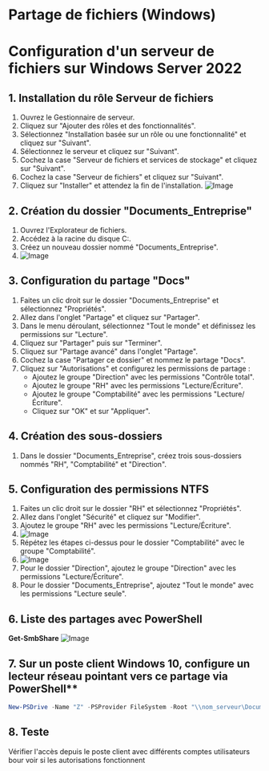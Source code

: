 # Partage de fichiers (Windows)


# Configuration d'un serveur de fichiers sur Windows Server 2022

## 1. Installation du rôle Serveur de fichiers
1. Ouvrez le Gestionnaire de serveur.
2. Cliquez sur "Ajouter des rôles et des fonctionnalités".
3. Sélectionnez "Installation basée sur un rôle ou une fonctionnalité" et cliquez sur "Suivant".
4. Sélectionnez le serveur et cliquez sur "Suivant".
5. Cochez la case "Serveur de fichiers et services de stockage" et cliquez sur "Suivant".
6. Cochez la case "Serveur de fichiers" et cliquez sur "Suivant".
7. Cliquez sur "Installer" et attendez la fin de l'installation.
   ![Image](https://github.com/user-attachments/assets/1f56e272-c8b6-4cf5-8477-772f079ffc87)

## 2. Création du dossier "Documents_Entreprise"
1. Ouvrez l'Explorateur de fichiers.
2. Accédez à la racine du disque C:.
3. Créez un nouveau dossier nommé "Documents_Entreprise".
4. ![Image](https://github.com/user-attachments/assets/1eee4f4e-5f53-451e-a9e0-32d9067b0097)

## 3. Configuration du partage "Docs"
1. Faites un clic droit sur le dossier "Documents_Entreprise" et sélectionnez "Propriétés".
2. Allez dans l'onglet "Partage" et cliquez sur "Partager".
3. Dans le menu déroulant, sélectionnez "Tout le monde" et définissez les permissions sur "Lecture".
4. Cliquez sur "Partager" puis sur "Terminer".
5. Cliquez sur "Partage avancé" dans l'onglet "Partage".
6. Cochez la case "Partager ce dossier" et nommez le partage "Docs".
7. Cliquez sur "Autorisations" et configurez les permissions de partage :
    - Ajoutez le groupe "Direction" avec les permissions "Contrôle total".
    - Ajoutez le groupe "RH" avec les permissions "Lecture/Écriture".
    - Ajoutez le groupe "Comptabilité" avec les permissions "Lecture/Écriture".
    - Cliquez sur "OK" et sur "Appliquer".

## 4. Création des sous-dossiers
1. Dans le dossier "Documents_Entreprise", créez trois sous-dossiers nommés "RH", "Comptabilité" et "Direction".

## 5. Configuration des permissions NTFS
1. Faites un clic droit sur le dossier "RH" et sélectionnez "Propriétés".
2. Allez dans l'onglet "Sécurité" et cliquez sur "Modifier".
3. Ajoutez le groupe "RH" avec les permissions "Lecture/Écriture".
4. ![Image](https://github.com/user-attachments/assets/e5e72c22-3de8-4be7-bd2d-a3e2dbb703a7)
5. Répétez les étapes ci-dessus pour le dossier "Comptabilité" avec le groupe "Comptabilité".
6. ![Image](https://github.com/user-attachments/assets/40fca992-3703-4da6-b7c6-1ee95fc93175)
7. Pour le dossier "Direction", ajoutez le groupe "Direction" avec les permissions "Lecture/Écriture".
8. Pour le dossier "Documents_Entreprise", ajoutez "Tout le monde" avec les permissions "Lecture seule".

## 6. Liste des partages avec PowerShell

**Get-SmbShare**
![Image](https://github.com/user-attachments/assets/75aa8ab8-d088-40de-b82b-d4a833e86b8e)


## 7. Sur un poste client Windows 10, configure un lecteur réseau pointant vers ce partage via PowerShell**

```powershell
New-PSDrive -Name "Z" -PSProvider FileSystem -Root "\\nom_serveur\Documents_Entreprise" -Persist

```


## 8. Teste 

Vérifier  l'accès depuis le poste client avec différents comptes utilisateurs bour voir si les autorisations fonctionnent 





